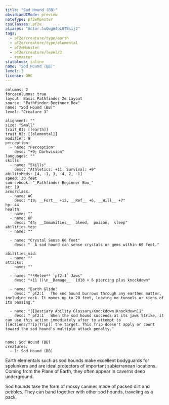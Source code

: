 ```yaml
---
title: "Sod Hound (BB)"
obsidianUIMode: preview
noteType: pf2eMonster
cssClasses: pf2e
aliases: "Actor.5uQwgW4pL0TBsij2" 
tags:
  - pf2e/creature/type/earth
  - pf2e/creature/type/elemental
  - pf2eMonster
  - pf2e/creature/level/3
  - remaster
statblock: inline
name: "Sod Hound (BB)"
level: 3
license: ORC
---
```


```statblock
columns: 2
forcecolumns: true
layout: Basic Pathfinder 2e Layout
source: "Pathfinder Beginner Box"
name: "Sod Hound (BB)"
level: "Creature 3"

alignment: ""
size: "Small"
trait_01: [[earth]]
trait_02: [[elemental]]
modifier: 9
perception:
  - name: "Perception"
    desc: "+9; Darkvision"
languages: ""
skills:
  - name: "Skills"
    desc: "Athletics: +11, Survival: +9"
abilityMods: [4, -1, 3, -4, 2, -1]
speed: 30 feet
sourcebook: "_Pathfinder Beginner Box_"
ac: 19
armorclass:
  - name: AC
    desc: "19; __Fort__ +12, __Ref__ +6, __Will__ +7"
hp: 44
health:
  - name: ""
  - name: HP
    desc: "44; __Immunities__  bleed,  poison,  sleep"
abilities_top:
  - name: ""

  - name: "Crystal Sense 60 feet"
    desc: "  A sod hound can sense crystals or gems within 60 feet."

abilities_mid:
  - name: ""
attacks:
  - name: ""

  - name: "**Melee** `pf2:1` Jaws"
    desc: "+11 ()\n__Damage__  1d10 + 6 piercing plus knockdown"

  - name: "Earth Glide"
    desc: "`pf2:1`  The sod hound burrows through any earthen matter, including rock. It moves up to 20 feet, leaving no tunnels or signs of its passing."

  - name: "[[Bestiary Ability Glossary/Knockdown|Knockdown]]"
    desc: "`pf2:1`  When the sod hound succeeds at its jaws Strike, it can use this action immediately after to attempt to [[Actions/Trip|Trip]] the target. This Trip doesn't apply or count toward the sod hound's multiple attack penalty."
 
```

```encounter-table
name: Sod Hound (BB)
creatures:
  - 1: Sod Hound (BB)
```



Earth elementals such as sod hounds make excellent bodyguards for spelunkers and are ideal protectors of important subterranean locations. Coming from the Plane of Earth, they often appear in caverns deep underground.

Sod hounds take the form of mossy canines made of packed dirt and pebbles. They can band together with other sod hounds, traveling as a pack.

